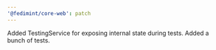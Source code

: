 ```yaml
---
'@fedimint/core-web': patch
---
```


Added TestingService for exposing internal state during tests. Added a bunch of tests.
